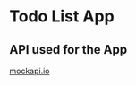# Todo List App


## API used for the App
[mockapi.io](https://mockapi.io/projects/67107974a85f4164ef2e100f)